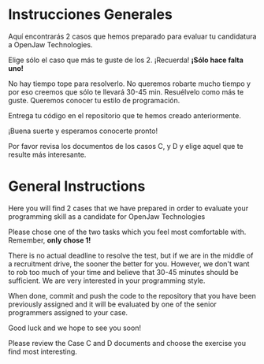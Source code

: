# Instrucciones Generales

Aquí encontrarás 2 casos que hemos preparado para evaluar tu candidatura a OpenJaw Technologies.

Elige sólo el caso que más te guste de los 2. ¡Recuerda! **¡Sólo hace falta uno!**

No hay tiempo tope para resolverlo. No queremos robarte mucho tiempo y por eso creemos que sólo te llevará 30-45 min.  Resuélvelo como más te guste. Queremos conocer tu estilo de programación.

Entrega tu código en el repositorio que te hemos creado anteriormente. 

¡Buena suerte y esperamos conocerte pronto!

Por favor revisa los documentos de los casos C, y D y elige aquel que te resulte más interesante.

# General Instructions
Here you will find 2 cases that we have prepared in order to evaluate your
programming skill as a candidate for OpenJaw Technologies

Please chose one of the two tasks which you feel most comfortable with.
Remember, **only chose 1!**

There is no actual deadline to resolve the test, but if we are in the
middle of a recruitment drive, the sooner the better for you. However, we
don't want to rob too much of your time and believe that 30-45 minutes
should be sufficient. We are very interested in your programming style.

When done, commit and push the code to the repository that you have been
previously assigned and it will be evaluated by one of the senior programmers
assigned to your case.

Good luck and we hope to see you soon!

Please review the Case C and D documents and choose the exercise you find most interesting.

